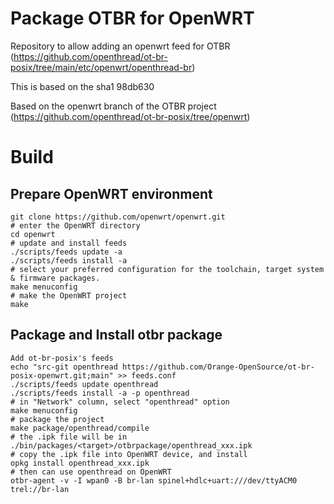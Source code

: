 # Package OTBR for OpenWRT

Repository to allow adding an openwrt feed for OTBR (https://github.com/openthread/ot-br-posix/tree/main/etc/openwrt/openthread-br)

This is based on the sha1 98db630

Based on the openwrt branch of the OTBR project (https://github.com/openthread/ot-br-posix/tree/openwrt)

# Build
## Prepare OpenWRT environment
```
git clone https://github.com/openwrt/openwrt.git
# enter the OpenWRT directory
cd openwrt
# update and install feeds
./scripts/feeds update -a
./scripts/feeds install -a
# select your preferred configuration for the toolchain, target system & firmware packages.
make menuconfig
# make the OpenWRT project
make
```

## Package and Install otbr package
```
Add ot-br-posix's feeds
echo "src-git openthread https://github.com/Orange-OpenSource/ot-br-posix-openwrt.git;main" >> feeds.conf
./scripts/feeds update openthread
./scripts/feeds install -a -p openthread
# in "Network" column, select "openthread" option
make menuconfig
# package the project
make package/openthread/compile
# the .ipk file will be in ./bin/packages/<target>/otbrpackage/openthread_xxx.ipk
# copy the .ipk file into OpenWRT device, and install
opkg install openthread_xxx.ipk
# then can use openthread on OpenWRT
otbr-agent -v -I wpan0 -B br-lan spinel+hdlc+uart:///dev/ttyACM0 trel://br-lan
```
